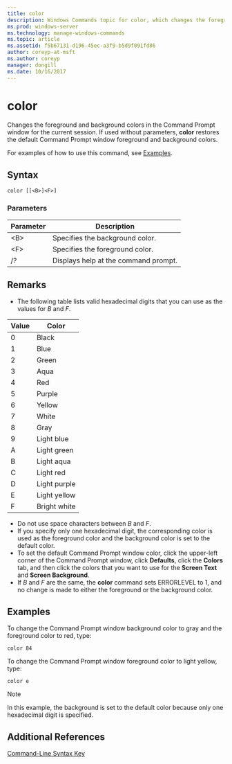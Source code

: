 ```yaml
---
title: color
description: Windows Commands topic for color, which changes the foreground and background colors in the Command Prompt window for the current session.
ms.prod: windows-server
ms.technology: manage-windows-commands
ms.topic: article
ms.assetid: f5b67131-d196-45ec-a3f9-b5d9f091fd86
author: coreyp-at-msft
ms.author: coreyp
manager: dongill
ms.date: 10/16/2017
---
```


# color

Changes the foreground and background colors in the Command Prompt window for the current session. If used without parameters, **color** restores the default Command Prompt window foreground and background colors.

For examples of how to use this command, see [Examples](#BKMK_examples).

## Syntax

```
color [[<B>]<F>]
```

### Parameters

|Parameter|Description|
|---------|-----------|
|\<B>|Specifies the background color.|
|\<F>|Specifies the foreground color.|
|/?|Displays help at the command prompt.|

## Remarks

-   The following table lists valid hexadecimal digits that you can use as the values for *B* and *F*.

|Value|Color|
|-----|-----|
|0|Black|
|1|Blue|
|2|Green|
|3|Aqua|
|4|Red|
|5|Purple|
|6|Yellow|
|7|White|
|8|Gray|
|9|Light blue|
|A|Light green|
|B|Light aqua|
|C|Light red|
|D|Light purple|
|E|Light yellow|
|F|Bright white|
    
-   Do not use space characters between *B* and *F*.
-   If you specify only one hexadecimal digit, the corresponding color is used as the foreground color and the background color is set to the default color.
-   To set the default Command Prompt window color, click the upper-left corner of the Command Prompt window, click **Defaults**, click the **Colors** tab, and then click the colors that you want to use for the **Screen Text** and **Screen Background**.
-   If *B* and *F* are the same, the **color** command sets ERRORLEVEL to 1, and no change is made to either the foreground or the background color.

## <a name=BKMK_examples></a>Examples

To change the Command Prompt window background color to gray and the foreground color to red, type:
```
color 84
```
To change the Command Prompt window foreground color to light yellow, type:
```
color e
```

> [!NOTE]
> In this example, the background is set to the default color because only one hexadecimal digit is specified.

## Additional References

[Command-Line Syntax Key](command-line-syntax-key.md)
